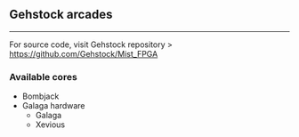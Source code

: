 ## Gehstock arcades
-----------------

For source code, visit Gehstock repository > https://github.com/Gehstock/Mist_FPGA

### Available cores
   * Bombjack
   * Galaga hardware
      * Galaga
      * Xevious
